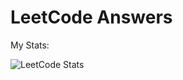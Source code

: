 # LeetCode Answers

My Stats:

![LeetCode Stats](https://leetcode.card.workers.dev/vanishjr?theme=dark&font=patrick_hand&extension=null)
